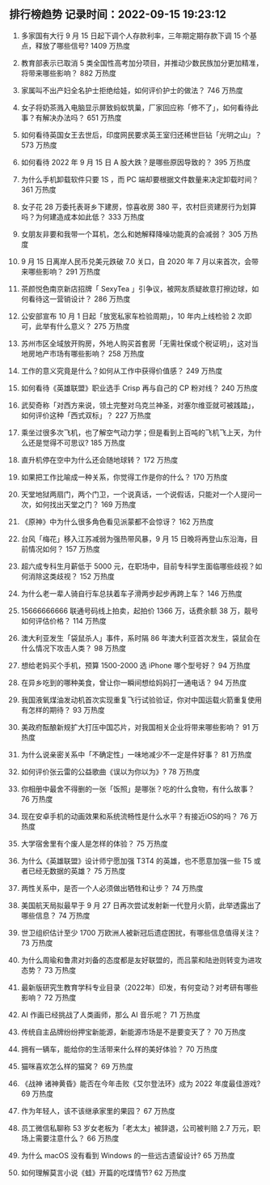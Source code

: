 
## 排行榜趋势 记录时间：2022-09-15 19:23:12
  
  1. 多家国有大行 9 月 15 日起下调个人存款利率，三年期定期存款下调 15 个基点，释放了哪些信号? 1409 万热度
    
  2. 教育部表示已取消 5 类全国性高考加分项目，并推动少数民族加分更加精准，将带来哪些影响？ 882 万热度
    
  3. 家属叫不出产妇全名护士拒绝给娃，如何评价护士的做法？ 746 万热度
    
  4. 女子将奶茶溅入电脑显示屏致蚂蚁筑巢，厂家回应称「修不了」，如何看待此事？有解决办法吗？ 651 万热度
    
  5. 如何看待英国女王去世后，印度网民要求英王室归还稀世巨钻「光明之山」？ 573 万热度
    
  6. 如何看待 2022 年 9 月 15 日 A 股大跌？是哪些原因导致的？ 395 万热度
    
  7. 为什么手机卸载软件只要 1S ，而 PC 端却要根据文件数量来决定卸载时间？ 361 万热度
    
  8. 女子花 28 万委托表哥乡下建房，惊喜收房 380 平，农村巨资建房行为划算吗？为何建造成本如此低？ 333 万热度
    
  9. 女朋友非要和我带一个耳机，怎么和她解释降噪功能真的会减弱？ 305 万热度
    
  10. 9 月 15 日离岸人民币兑美元跌破 7.0 关口，自 2020 年 7 月以来首次，会带来哪些影响？ 291 万热度
    
  11. 茶颜悦色南京新店招牌「 SexyTea 」引争议，被网友质疑故意打擦边球，如何看待这一营销设计？ 286 万热度
    
  12. 公安部宣布 10 月 1 日起「放宽私家车检验周期」，10 年内上线检验 2 次即可，此举有什么意义？ 275 万热度
    
  13. 苏州市区全域放开购房，外地人购买首套房「无需社保或个税证明」，这对当地房地产市场有哪些影响？ 258 万热度
    
  14. 工作的意义究竟是什么？如何从工作中获得价值感？ 249 万热度
    
  15. 如何看待《英雄联盟》职业选手 Crisp 再与自己的 CP 粉对线？ 240 万热度
    
  16. 武契奇称「对西方来说，领土完整对乌克兰神圣，对塞尔维亚就可被践踏」，如何评价这种「西式双标」？ 227 万热度
    
  17. 乘坐过很多次飞机，也了解空气动力学；但是看到上百吨的飞机飞上天，为什么还是觉得不可思议? 185 万热度
    
  18. 直升机停在空中为什么还会随地球转？ 172 万热度
    
  19. 如果把工作比喻成一种关系，你觉得工作是你的什么？ 170 万热度
    
  20. 天堂地狱两扇门，两个门卫，一个说真话，一个说假话，只能对一个人提问一次，如何找出天堂之门？ 169 万热度
    
  21. 《原神》中为什么很多角色看见派蒙都不会惊讶？ 162 万热度
    
  22. 台风「梅花」移入江苏减弱为强热带风暴，9 月 15 日晚将再登山东沿海，目前情况如何？ 157 万热度
    
  23. 超六成专科生月薪低于 5000 元，在职场中，目前专科学生面临哪些歧视？如何消除这类歧视？ 152 万热度
    
  24. 为什么老一辈人骑自行车总扶着车子滑两步起步再跨上车？ 146 万热度
    
  25. 15666666666 联通号码线上拍卖，起拍价 1366 万，话费余额 38 万，靓号如何评估价格？ 114 万热度
    
  26. 澳大利亚发生「袋鼠杀人」事件，系时隔 86 年澳大利亚首次发生，袋鼠会在什么情况下攻击人类？ 98 万热度
    
  27. 想给老妈买个手机，预算 1500-2000 选 iPhone 哪个型号好？ 94 万热度
    
  28. 在异乡吃到的哪种美食，曾让你一瞬间想给妈妈打一通电话？ 94 万热度
    
  29. 我国液氧煤油发动机首次实现重复飞行试验验证，你对中国运载火箭重复使用有怎样的期待？ 93 万热度
    
  30. 美政府酝酿新规扩大打压中国芯片，对我国相关企业将带来哪些影响？ 91 万热度
    
  31. 为什么说亲密关系中「不确定性」一味地减少不一定是件好事？ 81 万热度
    
  32. 如何评价张云雷的公益歌曲《误以为你以为》? 78 万热度
    
  33. 你相册中最舍不得删的一张「饭照」是哪张？吃的什么食物，有什么故事？ 76 万热度
    
  34. 现在安卓手机的动画效果和系统流畅性是什么水平？有接近iOS的吗？ 76 万热度
    
  35. 大学宿舍里有个废人是怎样的体验？ 75 万热度
    
  36. 为什么《英雄联盟》设计师宁愿加强 T3T4 的英雄，也不愿意加强一些 T5 或者已经无数据的英雄？ 75 万热度
    
  37. 两性关系中，是否一个人必须做出牺牲和让步？ 74 万热度
    
  38. 美国航天局拟最早于 9 月 27 日再次尝试发射新一代登月火箭，此举透露出了哪些信息？ 74 万热度
    
  39. 世卫组织估计至少 1700 万欧洲人被新冠后遗症困扰，有哪些信息值得关注？ 73 万热度
    
  40. 为什么周瑜和鲁肃对刘备的态度都是友好联盟的，而吕蒙和陆逊则转变为进攻态势？ 73 万热度
    
  41. 最新版研究生教育学科专业目录（2022年）印发，有何变动？对考研有哪些影响？ 72 万热度
    
  42. AI 作画已经挑战了人类画师，那么 AI 音乐呢？ 71 万热度
    
  43. 传统自主品牌纷纷押宝新能源，新能源市场是不是要变天了？ 70 万热度
    
  44. 拥有一辆车，能给你的生活带来什么样的美好体验？ 70 万热度
    
  45. 猫咪喜欢怎么样的猫窝？ 69 万热度
    
  46. 《战神 诸神黄昏》能否在今年击败《艾尔登法环》成为 2022 年度最佳游戏? 69 万热度
    
  47. 作为年轻人，该不该继承家里的果园？ 67 万热度
    
  48. 员工微信私聊称 53 岁女老板为「老太太」被辞退，公司被判赔 2.7 万元，职场上需要注意什么？ 66 万热度
    
  49. 为什么 macOS 没有看到 Windows 的一些远古遗留设计? 65 万热度
    
  50. 如何理解莫言小说《蛙》开篇的吃煤情节? 62 万热度
    